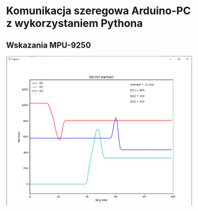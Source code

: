 # Komunikacja szeregowa Arduino-PC z wykorzystaniem Pythona
## Wskazania MPU-9250
![alt text](https://github.com/MaciejZawartka/Arduino-Python/blob/master/Python_plot/Przechwytywanie.PNG)
